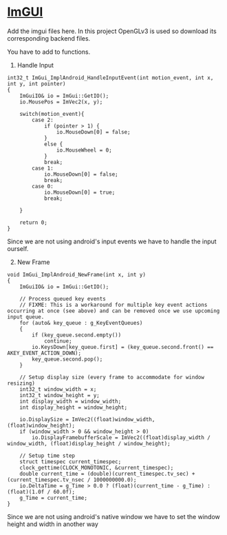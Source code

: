 # [ImGUI](https://github.com/ocornut/imgui)

Add the imgui files here. In this project OpenGLv3 is used so download its corresponding backend files.

You have to add to functions.


1. Handle Input

```
int32_t ImGui_ImplAndroid_HandleInputEvent(int motion_event, int x, int y, int pointer)
{
    ImGuiIO& io = ImGui::GetIO();
    io.MousePos = ImVec2(x, y);

    switch(motion_event){
        case 2:
            if (pointer > 1) {
                io.MouseDown[0] = false;
            }
            else {
                io.MouseWheel = 0;
            }
            break;
        case 1:
            io.MouseDown[0] = false;
            break;
        case 0:
            io.MouseDown[0] = true;
            break;

    }

    return 0;
}
```

Since we are not using android's input events we have to handle the input ourself.


2. New Frame

```
void ImGui_ImplAndroid_NewFrame(int x, int y)
{
    ImGuiIO& io = ImGui::GetIO();

    // Process queued key events
    // FIXME: This is a workaround for multiple key event actions occurring at once (see above) and can be removed once we use upcoming input queue.
    for (auto& key_queue : g_KeyEventQueues)
    {
        if (key_queue.second.empty())
            continue;
        io.KeysDown[key_queue.first] = (key_queue.second.front() == AKEY_EVENT_ACTION_DOWN);
        key_queue.second.pop();
    }

    // Setup display size (every frame to accommodate for window resizing)
    int32_t window_width = x;
    int32_t window_height = y;
    int display_width = window_width;
    int display_height = window_height;

    io.DisplaySize = ImVec2((float)window_width, (float)window_height);
    if (window_width > 0 && window_height > 0)
        io.DisplayFramebufferScale = ImVec2((float)display_width / window_width, (float)display_height / window_height);

    // Setup time step
    struct timespec current_timespec;
    clock_gettime(CLOCK_MONOTONIC, &current_timespec);
    double current_time = (double)(current_timespec.tv_sec) + (current_timespec.tv_nsec / 1000000000.0);
    io.DeltaTime = g_Time > 0.0 ? (float)(current_time - g_Time) : (float)(1.0f / 60.0f);
    g_Time = current_time;
}
```

Since we are not using android's native window we have to set the window height and width in another way
